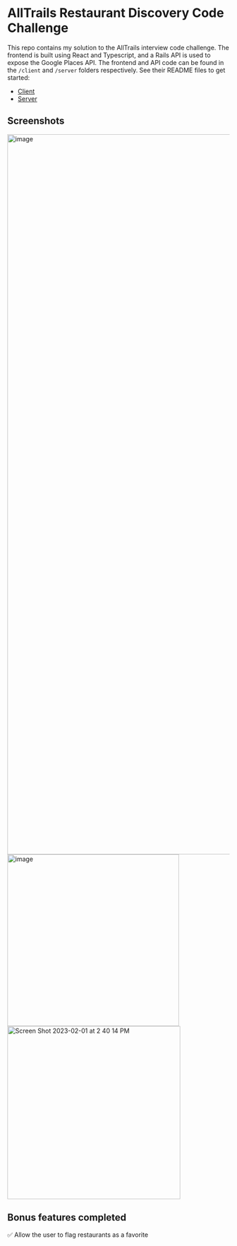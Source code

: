 # AllTrails Restaurant Discovery Code Challenge

This repo contains my solution to the AllTrails interview code challenge. The frontend is built using React and Typescript, and a Rails API is used to expose the Google Places API. The frontend and API code can be found in the `/client` and `/server` folders respectively. See their README files to get started:

- [Client](https://github.com/PaulKleinschmidt/restaurant-discovery/blob/main/client/README.md)
- [Server](https://github.com/PaulKleinschmidt/restaurant-discovery/blob/main/server/README.md)

## Screenshots

<img width="1631" alt="image" src="https://user-images.githubusercontent.com/32469657/216180242-e1ca7ea0-d3dd-4cae-a33f-b3b58662e10c.png">
<img width="389" alt="image" src="https://user-images.githubusercontent.com/32469657/215960109-141cadd7-0e3d-4de6-90b5-78d0a90a9853.png">
<img width="392" alt="Screen Shot 2023-02-01 at 2 40 14 PM" src="https://user-images.githubusercontent.com/32469657/216180419-8fefbe70-863e-4a81-ab37-d24a580ea977.png">

## Bonus features completed

✅ Allow the user to flag restaurants as a favorite
